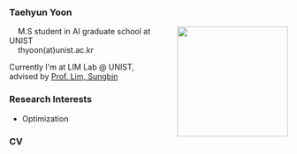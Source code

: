 ### Taehyun Yoon

<img style="float: right;" align="right" src="https://github.com/th-yoon/my_page/blob/gh-pages/img/agbUd015weyk3jvuhqpu_c5hds0%20(2).jpg?raw=true" width="200" height="200">

&nbsp;&nbsp;&nbsp;&nbsp;M.S student in AI graduate school at UNIST  
&nbsp;&nbsp;&nbsp;&nbsp;thyoon(at)unist.ac.kr 


Currently I'm at LIM Lab @ UNIST,  
advised by [Prof. Lim, Sungbin](https://sites.google.com/view/sungbin/) 


### Research Interests
+ Optimization


### CV
